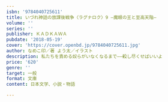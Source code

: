 ```yaml
---
isbn: '9784040725611'
title: いづれ神話の放課後戦争〈ラグナロク〉9 ―魔眼の王と至高天階―
volume: ''
series: ''
publisher: ＫＡＤＫＡＷＡ
pubdate: '2018-05-19'
cover: 'https://cover.openbd.jp/9784040725611.jpg'
author: なめこ印／著 よう太／イラスト
description: 私たちを責める奴らがいなくなるまで――殺し尽くせばいいよ
price: '620'
genre: ''
target: 一般
format: 文庫
content: 日本文学、小説・物語

---
```

